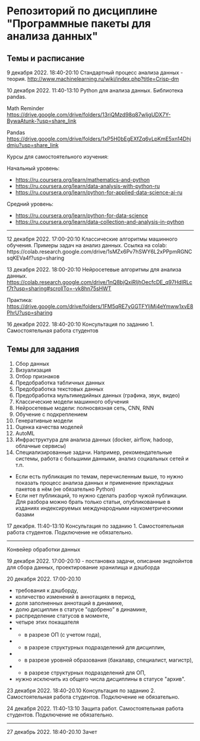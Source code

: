 # Репозиторий по дисциплине "Программные пакеты для анализа данных"

## Темы и расписание

9 декабря 2022. 18:40-20:10 Стандартный процесс анализа данных - теория. http://www.machinelearning.ru/wiki/index.php?title=Crisp-dm

10 декабря 2022. 11:40-13:10 Python для анализа данных. Библиотека pandas.

Math Reminder https://drive.google.com/drive/folders/13riQMzd98q87wIjgUDX7Y-BywaAtunk-?usp=share_link

Pandas https://drive.google.com/drive/folders/1xP5H0bEgEXfZq6vLpKmE5xn14Dhjdmju?usp=share_link 

Курсы для самостоятельного изучения: 

Начальный уровень:
* https://ru.coursera.org/learn/mathematics-and-python
* https://ru.coursera.org/learn/data-analysis-with-python-ru
* https://ru.coursera.org/learn/python-for-applied-data-science-ai-ru 

Средний уровень:
* https://ru.coursera.org/learn/python-for-data-science
* https://ru.coursera.org/learn/data-collection-and-analysis-in-python

<hr>
12 декабря 2022. 17:00-20:10 Классические алгоритмы машинного обучения. Примеры задач на анализ данных.
Ссылка на colab: https://colab.research.google.com/drive/1sMZx6Pv7hSWY6L2xPPpmRGNCsqKEVa4f?usp=sharing

13 декабря 2022. 18:00-20:10 Нейросетевые алгоритмы для анализа данных. https://colab.research.google.com/drive/1nQ8bjQxiRIjhOecfcDE_q97HdIRLcf7t?usp=sharing#scrollTo=-vk8hn75sHWT 

Практика: https://drive.google.com/drive/folders/1FM5qRE7yGGTFYljMj4eYmww1xvE8PhrU?usp=sharing 

16 декабря 2022. 18:40-20:10  Консультация по заданию 1. Самостоятельная работа студентов 
## Темы для задания
1. Сбор данных 
2. Визуализация 
3. Отбор признаков 
4. Предобработка табличных данных
5. Предобработка текстовых данных 
6. Предобработка мультимедийных данных (графика, звук, видео)
7. Классические модели машинного обучения
8. Нейросетевые модели: полносвязная сеть, CNN, RNN
9. Обучение с подкреплением
10. Генеративные модели 
11. Оценка качества моделей 
12. AutoML
13. Инфраструктура для анализа данных (docker, airflow, hadoop, облачные сервисы)
14. Специализированные задачи. Например, рекомендательные системы, работа с большими данными, анализ социальных сетей и т.п.

* Если есть публикация по темам, перечисленным выше, то нужно показать процесс анализа данных и применение прикладных пакетов в нём (не обязательно Python)
* Если нет публикаций, то нужно сделать разбор чужой публикации. Для разбора можно брать только статьи, опубликованные в изданиях индексируемых международными наукометрическими базами

17 декабря. 11:40-13:10 Консультация по заданию 1. Самостоятельная работа студентов. Подключение не обязательно.

<hr>
Конвейер обработки данных

19 декабря 2022. 17:00-20:10 - постановка задачи, описание эндпойнтов для сбора данных, проектирование хранилища и дэшборда

20 декабря 2022. 17:00-20.10
- требования к дэшборду,
- количество изменений в аннотациях в период,
- доля заполненных аннотаций в динамике,
- долю дисциплин в статусе "одобрено" в динамике,
- распределение статусов в моменте, 
- четыре этих покащателя 
- - в разрезе ОП (с учетом года), 
- - в разрезе структурных подразделений для дисциплин, 
- - в разрезе уровней образования (бакалавр, специалист, магистр),
- - в разрезе структурных подразделений для ОП, 
- нужно исключить из общего числа дисциплины в статусе "архив".

23 декабря 2022. 18:40-20.10 Консультация по заданию 2. Самостоятельная работа студентов. Подключение не обязательно.

24 декабря 2022. 11:40-13:10 Защита работ. Самостоятельная работа студентов. Подключение не обязательно.

<hr>


27 декабрь 2022. 18:40-20.10 Зачет
